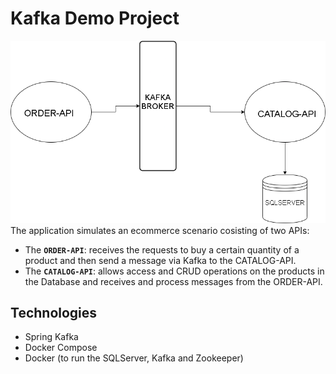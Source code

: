 # Kafka Demo Project
![img](/images/Diagram.png)
The application simulates an ecommerce scenario cosisting of two
APIs:
- The **`ORDER-API`**: receives the requests to buy a certain quantity of a product and then send a message via Kafka to the CATALOG-API.
- The **`CATALOG-API`**: allows access and CRUD operations on the products in the Database and receives and process messages from the ORDER-API. 

## Technologies
- Spring Kafka
- Docker Compose
- Docker (to run the SQLServer, Kafka and Zookeeper)


